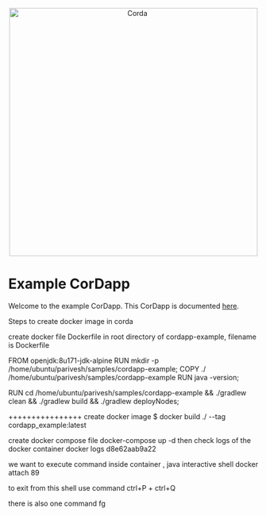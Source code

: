 <p align="center">
  <img src="https://www.corda.net/wp-content/uploads/2016/11/fg005_corda_b.png" alt="Corda" width="500">
</p>

# Example CorDapp

Welcome to the example CorDapp. This CorDapp is documented [here](http://docs.corda.net/tutorial-cordapp.html).


Steps to create docker image in corda

create docker file Dockerfile in root directory of cordapp-example,  filename is Dockerfile

FROM openjdk:8u171-jdk-alpine
RUN mkdir -p /home/ubuntu/parivesh/samples/cordapp-example;
COPY ./ /home/ubuntu/parivesh/samples/cordapp-example
RUN java -version;

RUN cd /home/ubuntu/parivesh/samples/cordapp-example && ./gradlew clean && ./gradlew build && ./gradlew deployNodes;

++++++++++++++++
create docker image
$ docker build ./ --tag cordapp_example:latest

create docker compose file
docker-compose up -d
then check logs of the docker container
docker logs d8e62aab9a22

we want to execute command inside container , java interactive shell
docker attach 89

to exit from this shell use command
ctrl+P + ctrl+Q

there is also one command fg
